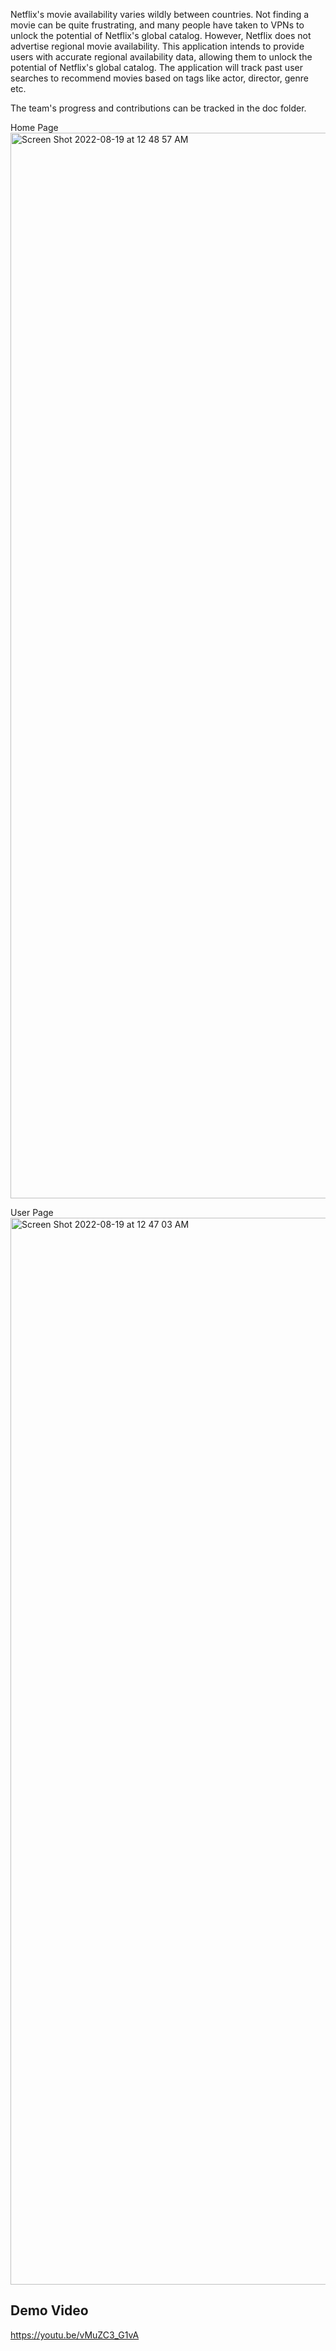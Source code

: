 Netflix's movie availability varies wildly between countries. Not finding a movie can be quite frustrating, and many people have taken to VPNs to unlock the potential of Netflix's global catalog. However, Netflix does not advertise regional movie availability. This application intends to provide users with accurate regional availability data, allowing them to unlock the potential of Netflix's global catalog. The application will track past user searches to recommend movies based on tags like actor, director, genre etc.

The team's progress and contributions can be tracked in the doc folder.

Home Page
<img width="1705" alt="Screen Shot 2022-08-19 at 12 48 57 AM" src="https://user-images.githubusercontent.com/54759777/185571287-3297a438-b5e8-4988-9829-4bb8d55e1c83.png">

User Page
<img width="1707" alt="Screen Shot 2022-08-19 at 12 47 03 AM" src="https://user-images.githubusercontent.com/54759777/185571256-cf4dea2c-4aa2-46c2-a93e-7568f6195bee.png">


## Demo Video
https://youtu.be/vMuZC3_G1vA


